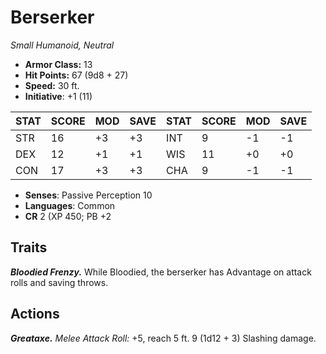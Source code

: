 # Berserker

*Small Humanoid, Neutral*

- **Armor Class:** 13
- **Hit Points:** 67 (9d8 + 27)
- **Speed:** 30 ft.
- **Initiative**: +1 (11)

|STAT|SCORE|MOD|SAVE|STAT|SCORE|MOD|SAVE|
| --- | --- | --- | ---- |---| --- | --- | ---- |
| STR | 16 | +3 | +3 | INT | 9 | -1 | -1 |
| DEX | 12 | +1 | +1 | WIS | 11 | +0 | +0 |
| CON | 17 | +3 | +3 | CHA | 9 | -1 | -1 |

- **Senses**: Passive Perception 10
- **Languages**: Common
- **CR** 2 (XP 450; PB +2

## Traits

***Bloodied Frenzy.*** While Bloodied, the berserker has Advantage on attack rolls and saving throws.


## Actions

***Greataxe.*** *Melee Attack Roll:* +5, reach 5 ft. 9 (1d12 + 3) Slashing damage.

